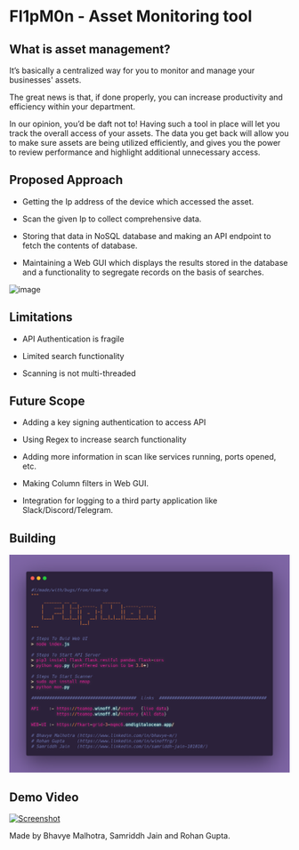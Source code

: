 # Fl1pM0n - Asset Monitoring tool

## **What is asset management?**

It’s basically a centralized way for you to monitor and manage your businesses' assets.

The great news is that, if done properly, you can increase productivity and efficiency within your department.

In our opinion, you’d be daft not to! Having such a tool in place will let you track the overall access of your assets. The data you get back will allow you to make sure assets are being utilized efficiently, and gives you the power to review performance and highlight additional unnecessary access.


## Proposed Approach

- Getting the Ip address of the device which accessed the asset.

- Scan the given Ip to collect comprehensive data.

- Storing that data in NoSQL database and making an API endpoint to fetch the contents of database.

- Maintaining a Web GUI which displays the results stored in the database and a functionality to segregate records on the basis of searches.


![image](https://user-images.githubusercontent.com/49281065/126897826-f70fc729-2538-482a-ba40-b9ef82b27f97.png)


## Limitations

- API Authentication is fragile

- Limited search functionality

- Scanning is not multi-threaded 

## Future Scope

- Adding a key signing authentication to access API

- Using Regex to increase search functionality

- Adding more information in scan like services running, ports opened, etc.

- Making Column filters in Web GUI.

- Integration for logging to a third party application like Slack/Discord/Telegram.




## Building
![Build](/BUILDME.png)

## Demo Video
[![Screenshot](https://img.youtube.com/vi/A3u3_C1lL-s/maxresdefault.jpg)](https://www.youtube.com/watch?v=A3u3_C1lL-s)

Made by Bhavye Malhotra, Samriddh Jain and Rohan Gupta.
